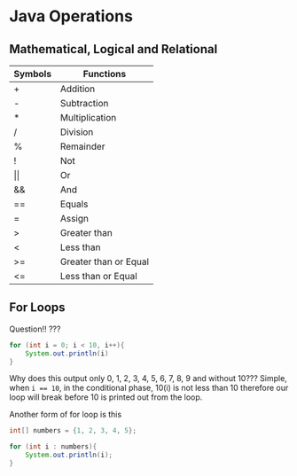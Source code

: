 # Java Operations
## Mathematical, Logical and Relational
| Symbols | Functions             |
| ------- | --------------------- |
| +       | Addition              |
| -       | Subtraction           |
| *       | Multiplication        |
| /       | Division              |
| %       | Remainder             |
| !       | Not                   |
| \|\|    | Or                    |
| &&      | And                   |
| ==      | Equals                |
| =       | Assign                |
| >       | Greater than          |
| <       | Less than             |
| >=      | Greater than or Equal |
| <=      | Less than or Equal    |


## For Loops
Question!! ???
```java
for (int i = 0; i < 10, i++){
	System.out.println(i)
}
```

Why does this output only 0, 1, 2, 3, 4, 5, 6, 7, 8, 9 and without 10???
Simple, when `i == 10`, in the conditional phase, 10(i) is not less than 10 therefore our loop will break before 10 is  printed out from the loop.

Another form of for loop is this
```java
int[] numbers = {1, 2, 3, 4, 5};

for (int i : numbers){
	System.out.println(i);
}
```